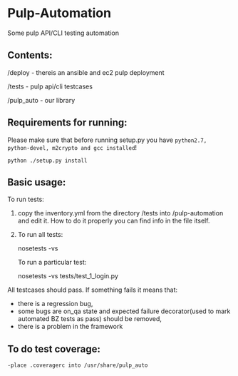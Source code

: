 Pulp-Automation
===============

Some pulp API/CLI testing automation

Contents:
---------
/deploy - thereis an ansible and ec2 pulp deployment

/tests  - pulp api/cli testcases

/pulp_auto - our library


Requirements for running:
-------------------------

Please make sure that before running setup.py you have `python2.7, python-devel, m2crypto and gcc installed`!

    python ./setup.py install


Basic usage:
------------

To run tests:

1) copy the inventory.yml from the directory /tests into /pulp-automation and edit it. How to do it properly you can find info in the file itself.

2) To run all tests:

    nosetests -vs
    
   To run a particular test:

    nosetests -vs tests/test_1_login.py

All testcases should pass. If something fails it means that:
  - there is a regression bug,
  - some bugs are on_qa state and expected failure decorator(used to mark automated BZ tests as pass) should be removed,
  - there is a problem in the framework


To do test coverage:
--------------------

    -place .coveragerc into /usr/share/pulp_auto
